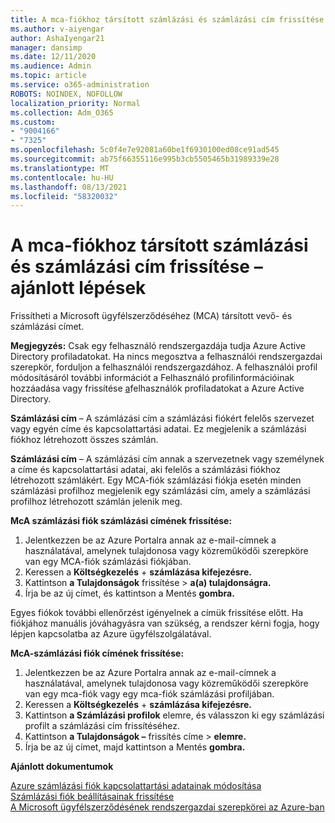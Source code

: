 ```yaml
---
title: A mca-fiókhoz társított számlázási és számlázási cím frissítése – ajánlott lépések
ms.author: v-aiyengar
author: AshaIyengar21
manager: dansimp
ms.date: 12/11/2020
ms.audience: Admin
ms.topic: article
ms.service: o365-administration
ROBOTS: NOINDEX, NOFOLLOW
localization_priority: Normal
ms.collection: Adm_O365
ms.custom:
- "9004166"
- "7325"
ms.openlocfilehash: 5c0f4e7e92081a60be1f6930100ed08ce91ad545
ms.sourcegitcommit: ab75f66355116e995b3cb5505465b31989339e28
ms.translationtype: MT
ms.contentlocale: hu-HU
ms.lasthandoff: 08/13/2021
ms.locfileid: "58320032"
---
```

# <a name="update-sold-to-and-bill-to-address-associated-to-your-mca---recommended-steps"></a>A mca-fiókhoz társított számlázási és számlázási cím frissítése – ajánlott lépések

Frissítheti a Microsoft ügyfélszerződéséhez (MCA) társított vevő- és számlázási címet. 

**Megjegyzés:** Csak egy felhasználó rendszergazdája tudja Azure Active Directory profiladatokat. Ha nincs megosztva a felhasználói rendszergazdai szerepkör, forduljon a felhasználói rendszergazdához. A felhasználói profil módosításáról további információt a Felhasználó profilinformációinak hozzáadása vagy frissítése [a](https://docs.microsoft.com/azure/active-directory/fundamentals/active-directory-users-profile-azure-portal)felhasználók profiladatokat a Azure Active Directory.

**Számlázási cím** – A számlázási cím a számlázási fiókért felelős szervezet vagy egyén címe és kapcsolattartási adatai. Ez megjelenik a számlázási fiókhoz létrehozott összes számlán.

**Számlázási cím** – A számlázási cím annak a szervezetnek vagy személynek a címe és kapcsolattartási adatai, aki felelős a számlázási fiókhoz létrehozott számlákért. Egy MCA-fiók számlázási fiókja esetén minden számlázási profilhoz megjelenik egy számlázási cím, amely a számlázási profilhoz létrehozott számlán jelenik meg.

**McA számlázási fiók számlázási címének frissítése:**

1. Jelentkezzen be az Azure Portalra annak az e-mail-címnek a használatával, amelynek tulajdonosa vagy közreműködői szerepköre van egy MCA-fiók számlázási fiókjában.
1. Keressen a **Költségkezelés**  +  **számlázása kifejezésre.**
1. Kattintson **a Tulajdonságok** frissítése  >  **a(a) tulajdonságra.**
1. Írja be az új címet, és kattintson a Mentés **gombra.**

Egyes fiókok további ellenőrzést igényelnek a címük frissítése előtt. Ha fiókjához manuális jóváhagyásra van szükség, a rendszer kérni fogja, hogy lépjen kapcsolatba az Azure ügyfélszolgálatával.

**McA-számlázási fiók címének frissítése:** 

1. Jelentkezzen be az Azure Portalra annak az e-mail-címnek a használatával, amelynek tulajdonosa vagy közreműködői szerepköre van egy mca-fiók vagy egy mca-fiók számlázási profiljában.
1. Keressen a **Költségkezelés**  +  **számlázása kifejezésre.**
1. Kattintson **a Számlázási profilok** elemre, és válasszon ki egy számlázási profilt a számlázási cím frissítéséhez.
1. Kattintson **a Tulajdonságok –** frissítés címe  >  **elemre.**
1. Írja be az új címet, majd kattintson a Mentés **gombra.**

**Ajánlott dokumentumok**

[Azure számlázási fiók kapcsolattartási adatainak módosítása](https://docs.microsoft.com/azure/cost-management-billing/manage/change-azure-account-profile)   
[Számlázási fiók beállításainak frissítése](https://docs.microsoft.com/microsoft-store/update-microsoft-store-for-business-account-settings)  
[A Microsoft ügyfélszerződésének rendszergazdai szerepkörei az Azure-ban](https://docs.microsoft.com/azure/cost-management-billing/manage/understand-mca-roles)